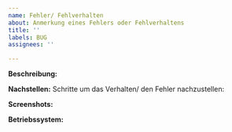```yaml
---
name: Fehler/ Fehlverhalten
about: Anmerkung eines Fehlers oder Fehlverhaltens
title: ''
labels: BUG
assignees: ''

---
```


**Beschreibung:**


**Nachstellen:**
Schritte um das Verhalten/ den Fehler nachzustellen:


**Screenshots:**


**Betriebssystem:**
